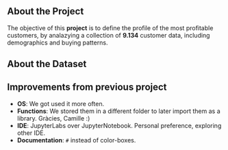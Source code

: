 #


## About the Project
The objective of this **project** is to define the profile of the most profitable customers, by analazying a collection of **9.134** customer data, including demographics and buying patterns.

## About the Dataset

## Improvements from previous project
* **OS**: We got used it more often.
* **Functions**: We stored them in a different folder to later import them as a library. Gràcies, Camille :)
* **IDE**: JupyterLabs over JupyterNotebook. Personal preference, exploring other IDE.
* **Documentation**: `#` instead of color-boxes.
